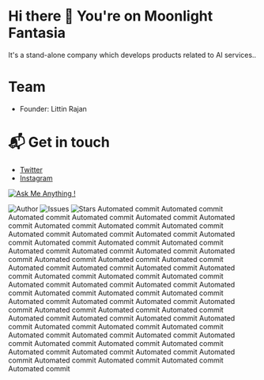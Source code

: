 # Hi there 👋 You're on Moonlight Fantasia

It's a stand-alone company which develops products related to AI services..

# Team
- Founder: Littin Rajan

# 📬 Get in touch
- [Twitter](https://www.twitter.com/MoonlightFanta1)
- [Instagram](https://www.instagram.com/moonlightfantaisa)

[![Ask Me Anything !](https://img.shields.io/badge/Ask%20me-anything-1abc9c.svg)](https://github.com/moonlightfantasia/moonlightfantasia)


![Author](https://img.shields.io/badge/author-littinrajan-blue)
![Issues](https://img.shields.io/github/issues/moonlightfantasia/moonlightfantasia)
![Stars](https://img.shields.io/github/stars/moonlightfantasia/moonlightfantasia)
Automated commit
Automated commit
Automated commit
Automated commit
Automated commit
Automated commit
Automated commit
Automated commit
Automated commit
Automated commit
Automated commit
Automated commit
Automated commit
Automated commit
Automated commit
Automated commit
Automated commit
Automated commit
Automated commit
Automated commit
Automated commit
Automated commit
Automated commit
Automated commit
Automated commit
Automated commit
Automated commit
Automated commit
Automated commit
Automated commit
Automated commit
Automated commit
Automated commit
Automated commit
Automated commit
Automated commit
Automated commit
Automated commit
Automated commit
Automated commit
Automated commit
Automated commit
Automated commit
Automated commit
Automated commit
Automated commit
Automated commit
Automated commit
Automated commit
Automated commit
Automated commit
Automated commit
Automated commit
Automated commit
Automated commit
Automated commit
Automated commit
Automated commit
Automated commit
Automated commit
Automated commit
Automated commit
Automated commit
Automated commit
Automated commit
Automated commit
